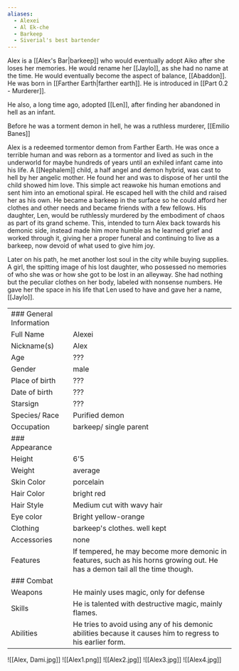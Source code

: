 ```yaml
---
aliases:
  - Alexei
  - Al Ek-che
  - Barkeep
  - Siverial's best bartender
---
```

Alex is a [[Alex's Bar|barkeep]] who would eventually adopt Aiko after she loses her memories. He would rename her [[Jaylo]], as she had no name at the time. He would eventually become the aspect of balance, [[Abaddon]]. He was born in [[Farther Earth|farther earth]]. He is introduced in [[Part 0.2 - Murderer]].

He also, a long time ago, adopted [[Len]], after finding her abandoned in hell as an infant.

Before he was a torment demon in hell, he was a ruthless murderer, [[Emilio Banes]]

Alex is a redeemed tormentor demon from Farther Earth. He was once a terrible human and was reborn as a tormentor and lived as such in the underworld for maybe hundreds of years until an exhiled infant came into his life. A [[Nephalem]] child, a half angel and demon hybrid, was cast to hell by her angelic mother. He found her and was to dispose of her until the child showed him love. This simple act reawoke his human emotions and sent him into an emotional spiral. He escaped hell with the child and raised her as his own. He became a barkeep in the surface so he could afford her clothes and other needs and became friends with a few fellows. His daughter, Len, would be ruthlessly murdered by the embodiment of chaos as part of its grand scheme. This, intended to turn Alex back towards his demonic side, instead made him more humble as he learned grief and worked through it, giving her a proper funeral and continuing to live as a barkeep, now devoid of what used to give him joy.

Later on his path, he met another lost soul in the city while buying supplies. A girl, the spitting image of his lost daughter, who possessed no memories of who she was or how she got to be lost in an alleyway. She had nothing but the peculiar clothes on her body, labeled with nonsense numbers. He gave her the space in his life that Len used to have and gave her a name, [[Jaylo]].

|                         |                                                                                                                              |
| ----------------------- | ---------------------------------------------------------------------------------------------------------------------------- |
| ### General Information |                                                                                                                              |
| Full Name               | Alexei                                                                                                                       |
| Nickname(s)             | Alex                                                                                                                         |
| Age                     | ???                                                                                                                          |
| Gender                  | male                                                                                                                         |
| Place of birth          | ???                                                                                                                          |
| Date of birth           | ???                                                                                                                          |
| Starsign                | ???                                                                                                                          |
| Species/ Race           | Purified demon                                                                                                               |
| Occupation              | barkeep/ single parent                                                                                                       |
| ### Appearance          |                                                                                                                              |
| Height                  | 6'5                                                                                                                          |
| Weight                  | average                                                                                                                      |
| Skin Color              | porcelain                                                                                                                    |
| Hair Color              | bright red                                                                                                                   |
| Hair Style              | Medium cut with wavy hair                                                                                                    |
| Eye color               | Bright yellow-orange                                                                                                         |
| Clothing                | barkeep's clothes. well kept                                                                                                 |
| Accessories             | none                                                                                                                         |
| Features                | If tempered, he may become more demonic in features, such as his horns growing out. He has a demon tail all the time though. |
| ### Combat              |                                                                                                                              |
| Weapons                 | He mainly uses magic, only for defense                                                                                       |
| Skills                  | He is talented with destructive magic, mainly flames.                                                                        |
| Abilities               | He tries to avoid using any of his demonic abilities because it causes him to regress to his earlier form.                   |![[alexei.png]]
![[Alex, Dami.jpg]]
![[Alex1.png]]
![[Alex2.jpg]]
![[Alex3.jpg]]
![[Alex4.jpg]]